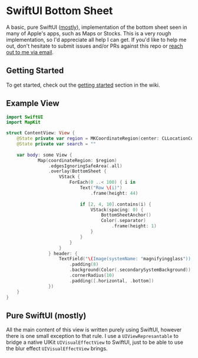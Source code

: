 # SwiftUI Bottom Sheet

A basic, pure SwiftUI ([mostly](#mostlySwiftUI)), implementation of the bottom sheet seen in many of Apple's apps, such as Maps or Stocks. This is a very rough implementation, so I'd appreciate all help I can get. If you'd like to help me out, don't hesitate to submit issues and/or PRs against this repo or [reach out to me via email](mailto:jakcharvat@gmail.com).



## Getting Started

To get started, check out the [getting started](https://github.com/jakcharvat/SwiftUIBottomSheet/wiki/Getting-Started) section in the wiki.



## Example View

```swift
import SwiftUI
import MapKit

struct ContentView: View {
    @State private var region = MKCoordinateRegion(center: CLLocationCoordinate2D(latitude: 50.08, longitude: 14.43), span: MKCoordinateSpan(latitudeDelta: 0.5, longitudeDelta: 0.5))
    @State private var search = ""
    
    var body: some View {
            Map(coordinateRegion: $region)
                .edgesIgnoringSafeArea(.all)
                .overlay(BottomSheet {
                    VStack {
                        ForEach(0 ..< 100) { i in
                            Text("Row \(i)")
                                .frame(height: 44)
                            
                            if [2, 4, 10].contains(i) {
                                VStack(spacing: 0) {
                                    BottomSheetAnchor()
                                    Color(.separator)
                                        .frame(height: 1)
                                }
                            }
                        }
                    }
                } header: {
                    TextField("\(Image(systemName: "magnifyingglass")) Search for a place or address", text: $search)
                        .padding(8)
                        .background(Color(.secondarySystemBackground))
                        .cornerRadius(10)
                        .padding([.horizontal, .bottom])
                })
    }
}
```



<a name="mostlySwiftUI"></a>

## Pure SwiftUI (mostly)

All the main content of this view is written purely using SwiftUI, however there is one small exception to that rule. I use a `UIViewRepresantable` to bridge a native UIKit `UIVisualEffectView` to SwiftUI, just to be able to use the blur effect `UIVisualEffectView` brings.



